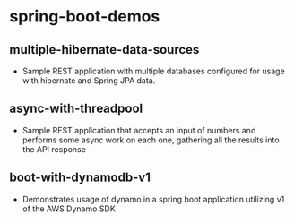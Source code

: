 # spring-boot-demos

## multiple-hibernate-data-sources
- Sample REST application with multiple databases configured for usage with hibernate and Spring JPA data.

## async-with-threadpool
- Sample REST application that accepts an input of numbers and performs some async work on each one, gathering all the results into the API response

## boot-with-dynamodb-v1
- Demonstrates usage of dynamo in a spring boot application utilizing v1 of the AWS Dynamo SDK